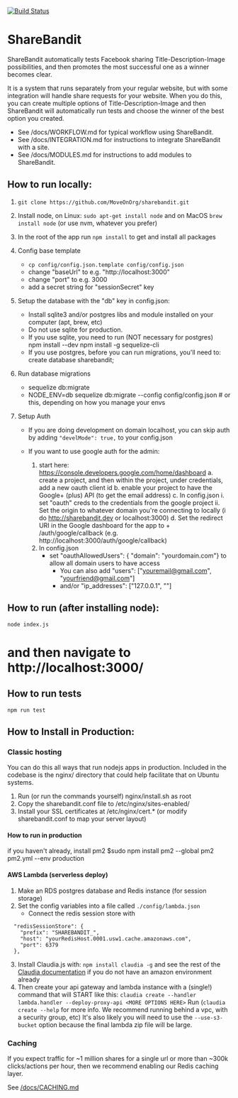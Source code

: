 [![Build Status](https://travis-ci.org/MoveOnOrg/sharebandit.svg?branch=master)](https://travis-ci.org/MoveOnOrg/sharebandit)

# ShareBandit

ShareBandit automatically tests Facebook sharing Title-Description-Image possibilities, and then promotes the most successful one as a winner becomes clear.

It is a system that runs separately from your regular website, but with some integration will handle share requests for your website.  When you do this, you can create multiple options of Title-Description-Image and then ShareBandit will automatically run tests and choose the winner of the best option you created.

* See /docs/WORKFLOW.md for typical workflow using ShareBandit.
* See /docs/INTEGRATION.md for instructions to integrate ShareBandit with a site.
* See /docs/MODULES.md for instructions to add modules to ShareBandit.

## How to run locally:

1. `git clone https://github.com/MoveOnOrg/sharebandit.git`

2. Install node, on Linux: `sudo apt-get install node` and on MacOS `brew install node` (or use nvm, whatever you prefer)

3. In the root of the app run `npm install` to get and install all packages

4. Config base template
   * `cp config/config.json.template config/config.json`
   * change "baseUrl" to e.g. "http://localhost:3000"
   * change "port" to e.g. 3000
   * add a secret string for "sessionSecret" key

5. Setup the database with the "db" key in config.json:
   * Install sqlite3 and/or postgres libs and module installed on your computer (apt, brew, etc)
   * Do not use sqlite for production.
   * If you use sqlite, you need to run
      (NOT necessary for postgres)   
      npm install --dev
      npm install -g sequelize-cli
   * If you use postgres, before you can run migrations, you'll need to:
      create database sharebandit;

6. Run database migrations
   * sequelize db:migrate
   * NODE_ENV=db sequelize db:migrate --config config/config.json # or this, depending on how you manage your envs

7. Setup Auth
   * If you are doing development on domain localhost,
     you can skip auth by adding `"develMode": true,` to your config.json
   * If you want to use google auth for the admin:

     1. start here: https://console.developers.google.com/home/dashboard
        a. create a project, and then within the project, under credentials, add a new oauth client id
        b. enable your project to have the Google+ (plus) API (to get the email address)
        c. In config.json
           i. set "oauth" creds to the credentials from the google project
           ii. Set the origin to whatever domain you're connecting to locally (i do http://sharebandit.dev or localhost:3000)
        d. Set the redirect URI in the Google dashboard for the app
           to <baseUrl> + /auth/google/callback (e.g. http://localhost:3000/auth/google/callback)
     2. In config.json
        * set "oauthAllowedUsers": { "domain": "yourdomain.com"} to allow all domain users to have access
          * You can also add "users": ["youremail@gmail.com", "yourfriend@gmail.com"]
          *  and/or "ip_addresses": ["127.0.0.1", "<whitelisted ip addresses>"]

## How to run (after installing node):

   `node index.js`
   # and then navigate to http://localhost:3000/

## How to run tests

   `npm run test`

## How to Install in Production:

### Classic hosting

You can do this all ways that run nodejs apps in production.
Included in the codebase is the nginx/ directory that could help facilitate that
on Ubuntu systems.

1. Run (or run the commands yourself) nginx/install.sh as root
2. Copy the sharebandit.conf file to /etc/nginx/sites-enabled/
3. Install your SSL certificates at /etc/nginx/cert.* (or modify sharebandit.conf to map your server layout)

#### How to run in production

if you haven't already, install pm2
$sudo npm install pm2 --global
pm2 pm2.yml --env production

#### AWS Lambda (serverless deploy)

1. Make an RDS postgres database and Redis instance (for session storage)
2. Set the config variables into a file called `./config/lambda.json`
   - Connect the redis session store with

```
  "redisSessionStore": {
    "prefix": "SHAREBANDIT_",
    "host": "yourRedisHost.0001.usw1.cache.amazonaws.com",
    "port": 6379
  },
```

3. Install Claudia.js with:
   `npm install claudia -g`
   and see the rest of the [Claudia documentation](https://claudiajs.com/tutorials/installing.html) if you do not have an amazon environment already
4. Then create your api gateway and lambda instance with a (single!) command that will START like this:
   `claudia create --handler lambda.handler --deploy-proxy-api <MORE OPTIONS HERE>`
   Run (`claudia create --help` for more info. We recommend running behind a vpc, with a security group, etc)
   It's also likely you will need to use the `--use-s3-bucket` option because the final lambda zip file will be large.

### Caching

If you expect traffic for ~1 million shares for a single url or more than ~300k clicks/actions per hour,
then we recommend enabling our Redis caching layer.

See [/docs/CACHING.md](./docs/CACHING.md)